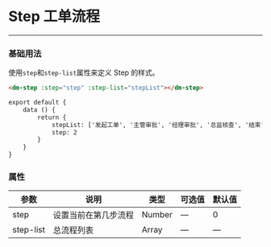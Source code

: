 # Step 工单流程
----
### 基础用法
使用```step```和```step-list```属性来定义 Step 的样式。
``` html
<dm-step :step="step" :step-list="stepList"></dm-step>

export default {
    data () {
        return {
            stepList: ['发起工单', '主管审批', '经理审批', '总监核查', '结束'],
            step: 2
        }
    }
}
```

### 属性
| 参数      | 说明    | 类型      | 可选值       | 默认值   |
|---------- |-------- |---------- |-------------  |-------- |
| step     | 设置当前在第几步流程   | Number  |  — | 0   |
| step-list    | 总流程列表   | Array  |  — |  —   |
